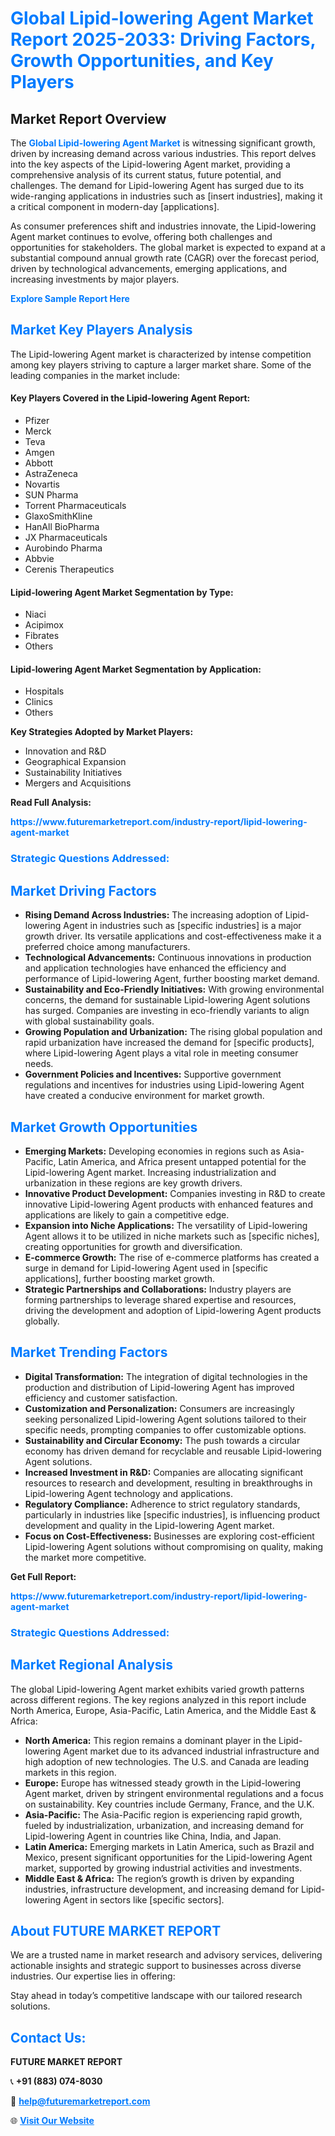 <h1 style="color: #007BFF;">Global Lipid-lowering Agent Market Report 2025-2033: Driving Factors, Growth Opportunities, and Key Players</h1>

<section id="overview">
<h2>Market Report Overview</h2>
<p>The <a href="https://www.futuremarketreport.com/industry-report/lipid-lowering-agent-market" style="color: #007BFF; text-decoration: none;"><strong>Global Lipid-lowering Agent Market</strong></a> is witnessing significant growth, driven by increasing demand across various industries. This report delves into the key aspects of the Lipid-lowering Agent market, providing a comprehensive analysis of its current status, future potential, and challenges. The demand for Lipid-lowering Agent has surged due to its wide-ranging applications in industries such as [insert industries], making it a critical component in modern-day [applications].</p>
<p>As consumer preferences shift and industries innovate, the Lipid-lowering Agent market continues to evolve, offering both challenges and opportunities for stakeholders. The global market is expected to expand at a substantial compound annual growth rate (CAGR) over the forecast period, driven by technological advancements, emerging applications, and increasing investments by major players.</p>
</section>

<section id="overview">
<p><a href="https://www.futuremarketreport.com/request-sample/reportId=58213" style="color: #007BFF; text-decoration: none;"><strong>Explore Sample Report Here</strong></a></p>
</section>

<section id="key-players">
<h2 style="color: #007BFF;">Market Key Players Analysis</h2>
<p>The Lipid-lowering Agent market is characterized by intense competition among key players striving to capture a larger market share. Some of the leading companies in the market include:</p>
<h4>Key Players Covered in the Lipid-lowering Agent Report:</h4>
<ul><li>Pfizer</li><li>Merck</li><li>Teva</li><li>Amgen</li><li>Abbott</li><li>AstraZeneca</li><li>Novartis</li><li>SUN Pharma</li><li>Torrent Pharmaceuticals</li><li>GlaxoSmithKline</li><li>HanAll BioPharma</li><li>JX Pharmaceuticals</li><li>Aurobindo Pharma</li><li>Abbvie</li><li>Cerenis Therapeutics</li></ul>
<h4>Lipid-lowering Agent Market Segmentation by Type:</h4>
<ul><li>Niaci</li><li>Acipimox</li><li>Fibrates</li><li>Others</li></ul>

<h4>Lipid-lowering Agent Market Segmentation by Application:</h4>
<ul><li>Hospitals</li><li>Clinics</li><li>Others</li></ul>
<p><strong>Key Strategies Adopted by Market Players:</strong></p>
<ul>
<li>Innovation and R&D</li>
<li>Geographical Expansion</li>
<li>Sustainability Initiatives</li>
<li>Mergers and Acquisitions</li>
</ul>
</section>

<section>
<p><strong>Read Full Analysis: </strong></p><a href="https://www.futuremarketreport.com/industry-report/lipid-lowering-agent-market" style="color: #007BFF; text-decoration: none;"><strong>https://www.futuremarketreport.com/industry-report/lipid-lowering-agent-market</strong></a>
<h3 style="color: #007BFF;">Strategic Questions Addressed:</h3>
</section>

<section id="driving-factors">
<h2 style="color: #007BFF;">Market Driving Factors</h2>
<ul>
<li><strong>Rising Demand Across Industries:</strong> The increasing adoption of Lipid-lowering Agent in industries such as [specific industries] is a major growth driver. Its versatile applications and cost-effectiveness make it a preferred choice among manufacturers.</li>
<li><strong>Technological Advancements:</strong> Continuous innovations in production and application technologies have enhanced the efficiency and performance of Lipid-lowering Agent, further boosting market demand.</li>
<li><strong>Sustainability and Eco-Friendly Initiatives:</strong> With growing environmental concerns, the demand for sustainable Lipid-lowering Agent solutions has surged. Companies are investing in eco-friendly variants to align with global sustainability goals.</li>
<li><strong>Growing Population and Urbanization:</strong> The rising global population and rapid urbanization have increased the demand for [specific products], where Lipid-lowering Agent plays a vital role in meeting consumer needs.</li>
<li><strong>Government Policies and Incentives:</strong> Supportive government regulations and incentives for industries using Lipid-lowering Agent have created a conducive environment for market growth.</li>
</ul>
</section>

<section id="growth-opportunities">
<h2 style="color: #007BFF;">Market Growth Opportunities</h2>
<ul>
<li><strong>Emerging Markets:</strong> Developing economies in regions such as Asia-Pacific, Latin America, and Africa present untapped potential for the Lipid-lowering Agent market. Increasing industrialization and urbanization in these regions are key growth drivers.</li>
<li><strong>Innovative Product Development:</strong> Companies investing in R&D to create innovative Lipid-lowering Agent products with enhanced features and applications are likely to gain a competitive edge.</li>
<li><strong>Expansion into Niche Applications:</strong> The versatility of Lipid-lowering Agent allows it to be utilized in niche markets such as [specific niches], creating opportunities for growth and diversification.</li>
<li><strong>E-commerce Growth:</strong> The rise of e-commerce platforms has created a surge in demand for Lipid-lowering Agent used in [specific applications], further boosting market growth.</li>
<li><strong>Strategic Partnerships and Collaborations:</strong> Industry players are forming partnerships to leverage shared expertise and resources, driving the development and adoption of Lipid-lowering Agent products globally.</li>
</ul>
</section>

<section id="trending-factors">
<h2 style="color: #007BFF;">Market Trending Factors</h2>
<ul>
<li><strong>Digital Transformation:</strong> The integration of digital technologies in the production and distribution of Lipid-lowering Agent has improved efficiency and customer satisfaction.</li>
<li><strong>Customization and Personalization:</strong> Consumers are increasingly seeking personalized Lipid-lowering Agent solutions tailored to their specific needs, prompting companies to offer customizable options.</li>
<li><strong>Sustainability and Circular Economy:</strong> The push towards a circular economy has driven demand for recyclable and reusable Lipid-lowering Agent solutions.</li>
<li><strong>Increased Investment in R&D:</strong> Companies are allocating significant resources to research and development, resulting in breakthroughs in Lipid-lowering Agent technology and applications.</li>
<li><strong>Regulatory Compliance:</strong> Adherence to strict regulatory standards, particularly in industries like [specific industries], is influencing product development and quality in the Lipid-lowering Agent market.</li>
<li><strong>Focus on Cost-Effectiveness:</strong> Businesses are exploring cost-efficient Lipid-lowering Agent solutions without compromising on quality, making the market more competitive.</li>
</ul>
</section>

<section>
<p><strong>Get Full Report: </strong></p><a href="https://www.futuremarketreport.com/industry-report/lipid-lowering-agent-market" style="color: #007BFF; text-decoration: none;"><strong>https://www.futuremarketreport.com/industry-report/lipid-lowering-agent-market</strong></a>
<h3 style="color: #007BFF;">Strategic Questions Addressed:</h3>
</section>


<section id="regional-analysis">
<h2 style="color: #007BFF;">Market Regional Analysis</h2>
<p>The global Lipid-lowering Agent market exhibits varied growth patterns across different regions. The key regions analyzed in this report include North America, Europe, Asia-Pacific, Latin America, and the Middle East & Africa:</p>
<ul>
<li><strong>North America:</strong> This region remains a dominant player in the Lipid-lowering Agent market due to its advanced industrial infrastructure and high adoption of new technologies. The U.S. and Canada are leading markets in this region.</li>
<li><strong>Europe:</strong> Europe has witnessed steady growth in the Lipid-lowering Agent market, driven by stringent environmental regulations and a focus on sustainability. Key countries include Germany, France, and the U.K.</li>
<li><strong>Asia-Pacific:</strong> The Asia-Pacific region is experiencing rapid growth, fueled by industrialization, urbanization, and increasing demand for Lipid-lowering Agent in countries like China, India, and Japan.</li>
<li><strong>Latin America:</strong> Emerging markets in Latin America, such as Brazil and Mexico, present significant opportunities for the Lipid-lowering Agent market, supported by growing industrial activities and investments.</li>
<li><strong>Middle East & Africa:</strong> The region’s growth is driven by expanding industries, infrastructure development, and increasing demand for Lipid-lowering Agent in sectors like [specific sectors].</li>
</ul>
</section>

<footer>
<h2 style="color: #007BFF;">About FUTURE MARKET REPORT</h2>
<p>We are a trusted name in market research and advisory services, delivering actionable insights and strategic support to businesses across diverse industries. Our expertise lies in offering:</p>

<p>Stay ahead in today’s competitive landscape with our tailored research solutions.</p>

<h2 style="color: #007BFF;">Contact Us:</h2>
<p><strong>FUTURE MARKET REPORT</strong></p>
<p>📞 <strong>+91 (883) 074-8030</strong></p>
<p>📧 <strong><a href="mailto:help@futuremarketreport.com" style="color: #007BFF;">help@futuremarketreport.com</a></strong></p>
<p>🌐 <strong><a href="https://www.futuremarketreport.com/" style="color: #007BFF;">Visit Our Website</a></strong></p>
</footer>